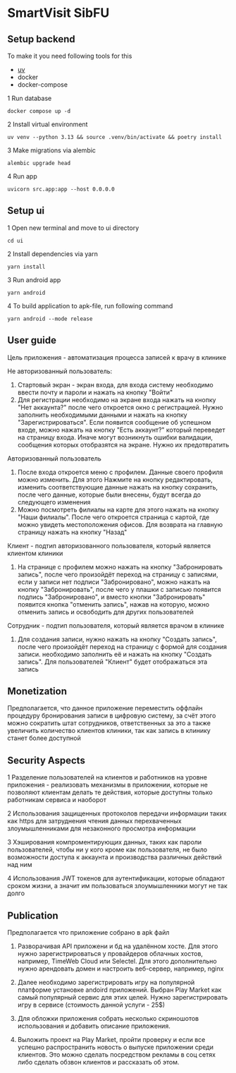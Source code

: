 # SmartVisit SibFU

## Setup backend

To make it you need following tools for this
   - [uv](https://docs.astral.sh/uv/)
   - docker
   - docker-compose

1 Run database

```
docker compose up -d
```

2 Install virtual environment

```
uv venv --python 3.13 && source .venv/bin/activate && poetry install
```

3 Make migrations via alembic

```
alembic upgrade head
```

4 Run app

```
uvicorn src.app:app --host 0.0.0.0
```


## Setup ui

1 Open new terminal and move to ui directory

```
cd ui
```

2 Install dependencies via yarn

```
yarn install
```

3 Run android app

```
yarn android
```

4 To build application to apk-file, run following command

```
yarn android --mode release
```

## User guide

Цель приложения - автоматизация процесса записей к врачу в клинике

Не авторизованный пользователь:
1. Стартовый экран - экран входа, для входа систему необходимо ввести почту и пароли и нажать на кнопку "Войти"
2. Для регистрации необходимо на экране входа нажать на кнопку "Нет аккаунта?" после чего откроется окно с регистрацией. Нужно заполнить необходимыми данными и нажать на кнопку "Зарегистрироваться". Если появится сообщение об успешном входе, можно нажать на кнопку "Есть аккаунт?" который переведет на страницу входа. Иначе могут возникнуть ошибки валидации, сообщения которых отобразятся на экране. Нужно их предотвратить

Авторизованный пользователь
1. После входа откроется меню с профилем. Данные своего профиля можно изменить. Для этого Нажмите на кнопку редактировать, изменить соответствующие данные нажать на кнопку сохранить, после чего данные, которые были внесены, будут всегда до следующего изменения
2. Можно посмотреть филиалы на карте для этого нажать на кнопку "Наши филиалы". После чего откроется страница с картой, где можно увидеть местоположения офисов. Для возврата на главную страницу нажать на кнопку "Назад"

Клиент - подтип авторизованного пользователя, который является клиентом клиники
1. На странице с профилем можно нажать на кнопку "Забронировать запись", после чего произойдёт переход на страницу с записями, если у записи нет подписи "Забронировано", можно нажать на кнопку "Забронировать", после чего у плашки с записью появится подпись "Забронировано", и вместо кнопки "Забронировать" появится кнопка "отменить запись", нажав на которую, можно отменить запись и освободить для других пользователей

Сотрудник - подтип пользователя, который является врачом в клинике
1. Для создания записи, нужно нажать на кнопку "Создать запись", после чего произойдёт переход на страницу с формой для создания записи. необходимо заполнить её и нажать на кнопку "Создать запись". Для пользователей "Клиент" будет отображаться эта запись


## Monetization

Предполагается, что данное приложение переместить оффлайн процедуру бронирования записи
в цифровую систему, за счёт этого можно сократить штат сотрудников, ответственных за это
а также увеличить количество клиентов клиники, так как запись в клинику станет более доступной

## Security Aspects

1 Разделение пользователей на клиентов и работников на уровне приложения -
реализовать механизмы в приложении, которые не позволяют клиентам делать те действия, которые доступны только работникам сервиса и наоборот

2 Использования защищенных протоколов передачи информации таких как https для затруднения
чтения данных перехваченных злоумышленниками для незаконного просмотра информации

3 Хэширования компроментирующих данных, таких как пароли пользователей, чтобы ни у кого
кроме как пользователя, не было возможности доступа к аккаунта и производства различных действий
над ним

4 Использования JWT токенов для аутентификации, которые обладают сроком жизни, а значит им пользоваться злоумышленники могут не так долго

## Publication

Предполагается что приложение собрано в apk файл

1. Разворачивая API приложени и бд на удалённом хосте. Для этого нужно зарегистрироваться у провайдеров облачных хостов, например, TimeWeb Cloud или Selectel. Для этого дополнительно нужно
арендовать домен и настроить веб-сервер, например, nginx

2. Далее необходимо зарегистрировать игру на популярной платформе установке andoird приложений.
Выбран Play Market как самый популярный сервис для этих целей. Нужно зарегистрировать игру в сервисе
(стоимость данной услуги - 25$)

3. Для обложки приложения собрать несколько скриношотов использования и добавить описание приложения.

4. Выложить проект на Play Market, пройти проверку и если все успешно распространить новость о выпуске приложении среди клиентов. Это можно сделать посредством рекламы в соц сетях либо сделать обзвон клиентов и рассказать об этом.
